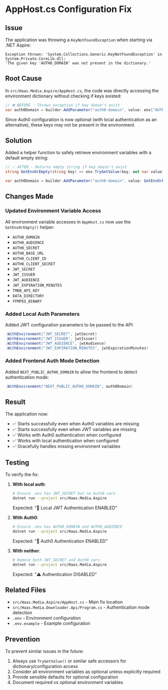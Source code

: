 # AppHost.cs Configuration Fix

## Issue

The application was throwing a `KeyNotFoundException` when starting via .NET Aspire:

```
Exception thrown: 'System.Collections.Generic.KeyNotFoundException' in System.Private.CoreLib.dll: 
'The given key 'AUTH0_DOMAIN' was not present in the dictionary.'
```

## Root Cause

In `src/Haas.Media.Aspire/AppHost.cs`, the code was directly accessing the environment dictionary without checking if keys existed:

```csharp
// ❌ BEFORE - Throws exception if key doesn't exist
var auth0Domain = builder.AddParameter("auth0-domain", value: env["AUTH0_DOMAIN"]);
```

Since Auth0 configuration is now optional (with local authentication as an alternative), these keys may not be present in the environment.

## Solution

Added a helper function to safely retrieve environment variables with a default empty string:

```csharp
// ✅ AFTER - Returns empty string if key doesn't exist
string GetEnvOrEmpty(string key) => env.TryGetValue(key, out var value) ? value : string.Empty;

var auth0Domain = builder.AddParameter("auth0-domain", value: GetEnvOrEmpty("AUTH0_DOMAIN"));
```

## Changes Made

### Updated Environment Variable Access

All environment variable accesses in `AppHost.cs` now use the `GetEnvOrEmpty()` helper:

- `AUTH0_DOMAIN`
- `AUTH0_AUDIENCE`
- `AUTH0_SECRET`
- `AUTH0_BASE_URL`
- `AUTH0_CLIENT_ID`
- `AUTH0_CLIENT_SECRET`
- `JWT_SECRET`
- `JWT_ISSUER`
- `JWT_AUDIENCE`
- `JWT_EXPIRATION_MINUTES`
- `TMDB_API_KEY`
- `DATA_DIRECTORY`
- `FFMPEG_BINARY`

### Added Local Auth Parameters

Added JWT configuration parameters to be passed to the API:

```csharp
.WithEnvironment("JWT_SECRET", jwtSecret)
.WithEnvironment("JWT_ISSUER", jwtIssuer)
.WithEnvironment("JWT_AUDIENCE", jwtAudience)
.WithEnvironment("JWT_EXPIRATION_MINUTES", jwtExpirationMinutes)
```

### Added Frontend Auth Mode Detection

Added `NEXT_PUBLIC_AUTH0_DOMAIN` to allow the frontend to detect authentication mode:

```csharp
.WithEnvironment("NEXT_PUBLIC_AUTH0_DOMAIN", auth0Domain)
```

## Result

The application now:
- ✅ Starts successfully even when Auth0 variables are missing
- ✅ Starts successfully even when JWT variables are missing
- ✅ Works with Auth0 authentication when configured
- ✅ Works with local authentication when configured
- ✅ Gracefully handles missing environment variables

## Testing

To verify the fix:

1. **With local auth**:
   ```bash
   # Ensure .env has JWT_SECRET but no Auth0 vars
   dotnet run --project src/Haas.Media.Aspire
   ```
   Expected: "🔐 Local JWT Authentication ENABLED"

2. **With Auth0**:
   ```bash
   # Ensure .env has AUTH0_DOMAIN and AUTH0_AUDIENCE
   dotnet run --project src/Haas.Media.Aspire
   ```
   Expected: "🔐 Auth0 Authentication ENABLED"

3. **With neither**:
   ```bash
   # Remove both JWT_SECRET and Auth0 vars
   dotnet run --project src/Haas.Media.Aspire
   ```
   Expected: "⚠️  Authentication DISABLED"

## Related Files

- `src/Haas.Media.Aspire/AppHost.cs` - Main fix location
- `src/Haas.Media.Downloader.Api/Program.cs` - Authentication mode detection
- `.env` - Environment configuration
- `.env.example` - Example configuration

## Prevention

To prevent similar issues in the future:
1. Always use `TryGetValue()` or similar safe accessors for dictionary/configuration access
2. Consider all environment variables as optional unless explicitly required
3. Provide sensible defaults for optional configuration
4. Document required vs optional environment variables
